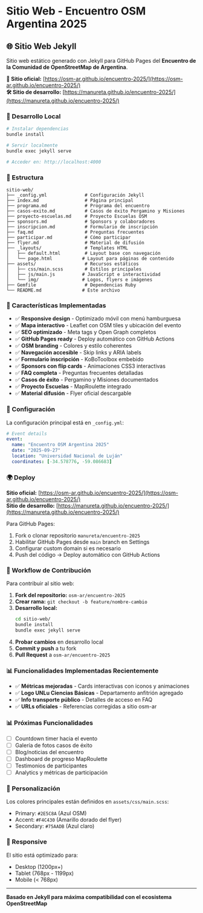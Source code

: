 # Sitio Web - Encuentro OSM Argentina 2025

## 🌐 Sitio Web Jekyll

Sitio web estático generado con Jekyll para GitHub Pages del **Encuentro de la Comunidad de OpenStreetMap de Argentina**.

**🔗 Sitio oficial:** [https://osm-ar.github.io/encuentro-2025/](https://osm-ar.github.io/encuentro-2025/)  
**🛠️ Sitio de desarrollo:** [https://manureta.github.io/encuentro-2025/](https://manureta.github.io/encuentro-2025/)

### 🚀 Desarrollo Local

```bash
# Instalar dependencias
bundle install

# Servir localmente
bundle exec jekyll serve

# Acceder en: http://localhost:4000
```

### 📁 Estructura

```
sitio-web/
├── _config.yml              # Configuración Jekyll
├── index.md                 # Página principal
├── programa.md              # Programa del encuentro
├── casos-exito.md           # Casos de éxito Pergamino y Misiones
├── proyecto-escuelas.md     # Proyecto Escuelas OSM
├── sponsors.md              # Sponsors y colaboradores
├── inscripcion.md           # Formulario de inscripción
├── faq.md                   # Preguntas frecuentes
├── participar.md            # Cómo participar
├── flyer.md                 # Material de difusión
├── _layouts/                # Templates HTML
│   ├── default.html         # Layout base con navegación
│   └── page.html           # Layout para páginas de contenido
├── assets/                  # Recursos estáticos
│   ├── css/main.scss        # Estilos principales
│   ├── js/main.js          # JavaScript e interactividad
│   └── img/                # Logos, flyers e imágenes
├── Gemfile                  # Dependencias Ruby
└── README.md               # Este archivo
```

### 🎯 Características Implementadas

- ✅ **Responsive design** - Optimizado móvil con menú hamburguesa
- ✅ **Mapa interactivo** - Leaflet con OSM tiles y ubicación del evento
- ✅ **SEO optimizado** - Meta tags y Open Graph completos
- ✅ **GitHub Pages ready** - Deploy automático con GitHub Actions
- ✅ **OSM branding** - Colores y estilo coherentes
- ✅ **Navegación accesible** - Skip links y ARIA labels
- ✅ **Formulario inscripción** - KoBoToolbox embebido
- ✅ **Sponsors con flip cards** - Animaciones CSS3 interactivas
- ✅ **FAQ completa** - Preguntas frecuentes detalladas
- ✅ **Casos de éxito** - Pergamino y Misiones documentados
- ✅ **Proyecto Escuelas** - MapRoulette integrado
- ✅ **Material difusión** - Flyer oficial descargable

### 🔧 Configuración

La configuración principal está en `_config.yml`:

```yaml
# Event details
event:
  name: "Encuentro OSM Argentina 2025"
  date: "2025-09-27"
  location: "Universidad Nacional de Luján"
  coordinates: [-34.578776, -59.086683]
```

### 🌍 Deploy

**Sitio oficial:** [https://osm-ar.github.io/encuentro-2025/](https://osm-ar.github.io/encuentro-2025/)  
**Sitio de desarrollo:** [https://manureta.github.io/encuentro-2025/](https://manureta.github.io/encuentro-2025/)

Para GitHub Pages:

1. Fork o clonar repositorio `manureta/encuentro-2025`
2. Habilitar GitHub Pages desde `main` branch en Settings
3. Configurar custom domain si es necesario
4. Push del código → Deploy automático con GitHub Actions

### 🤝 Workflow de Contribución

Para contribuir al sitio web:

1. **Fork del repositorio:** `osm-ar/encuentro-2025`
2. **Crear rama:** `git checkout -b feature/nombre-cambio`
3. **Desarrollo local:**
   ```bash
   cd sitio-web/
   bundle install
   bundle exec jekyll serve
   ```
4. **Probar cambios** en desarrollo local
5. **Commit y push** a tu fork
6. **Pull Request** a `osm-ar/encuentro-2025`

### 📊 Funcionalidades Implementadas Recientemente

- ✅ **Métricas mejoradas** - Cards interactivas con iconos y animaciones
- ✅ **Logo UNLu Ciencias Básicas** - Departamento anfitrión agregado
- ✅ **Info transporte público** - Detalles de acceso en FAQ
- ✅ **URLs oficiales** - Referencias corregidas a sitio osm-ar

### 📊 Próximas Funcionalidades

- [ ] Countdown timer hacia el evento
- [ ] Galería de fotos casos de éxito
- [ ] Blog/noticias del encuentro
- [ ] Dashboard de progreso MapRoulette
- [ ] Testimonios de participantes
- [ ] Analytics y métricas de participación

### 🎨 Personalización

Los colores principales están definidos en `assets/css/main.scss`:

- Primary: `#2E5C8A` (Azul OSM)
- Accent: `#F4C430` (Amarillo dorado del flyer)
- Secondary: `#75AADB` (Azul claro)

### 📱 Responsive

El sitio está optimizado para:
- Desktop (1200px+)
- Tablet (768px - 1199px)  
- Mobile (< 768px)

---

**Basado en Jekyll para máxima compatibilidad con el ecosistema OpenStreetMap**